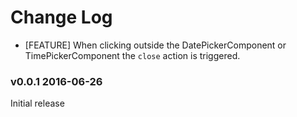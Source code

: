 # Change Log

* [FEATURE] When clicking outside the DatePickerComponent or TimePickerComponent the `close` action is triggered.




### v0.0.1 2016-06-26

Initial release
